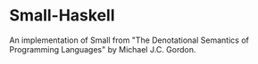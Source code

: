 # Small-Haskell

An implementation of Small from "The Denotational Semantics of Programming Languages" by Michael J.C. Gordon.